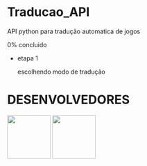 # Traducao_API

API python para tradução automatica de jogos

0% concluido

* etapa 1

  escolhendo modo de tradução

# DESENVOLVEDORES

<a href='https://github.com/patrick-siotti'>_<img src='https://avatars.githubusercontent.com/u/59841892?v=4' width=100>_</a>
<a href='https://github.com/AndersonMartins1'>_<img src='https://avatars.githubusercontent.com/u/144822852?v=4' width=100>_</a>
